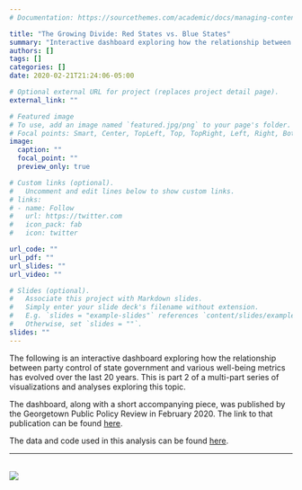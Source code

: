 ```yaml
---
# Documentation: https://sourcethemes.com/academic/docs/managing-content/

title: "The Growing Divide: Red States vs. Blue States"
summary: "Interactive dashboard exploring how the relationship between party control of state government and various well-being metrics has evolved over the last 20 years. This is part 2 of a multi-part series of visualizations and analyses exploring this topic."
authors: []
tags: []
categories: []
date: 2020-02-21T21:24:06-05:00

# Optional external URL for project (replaces project detail page).
external_link: ""

# Featured image
# To use, add an image named `featured.jpg/png` to your page's folder.
# Focal points: Smart, Center, TopLeft, Top, TopRight, Left, Right, BottomLeft, Bottom, BottomRight.
image:
  caption: ""
  focal_point: ""
  preview_only: true

# Custom links (optional).
#   Uncomment and edit lines below to show custom links.
# links:
# - name: Follow
#   url: https://twitter.com
#   icon_pack: fab
#   icon: twitter

url_code: ""
url_pdf: ""
url_slides: ""
url_video: ""

# Slides (optional).
#   Associate this project with Markdown slides.
#   Simply enter your slide deck's filename without extension.
#   E.g. `slides = "example-slides"` references `content/slides/example-slides.md`.
#   Otherwise, set `slides = ""`.
slides: ""
---
```

The following is an interactive dashboard exploring how the relationship between party control of state government and various well-being metrics has evolved over the last 20 years. This is part 2 of a multi-part series of visualizations and analyses exploring this topic.

The dashboard, along with a short accompanying piece, was published by the Georgetown Public Policy Review in February 2020. The link to that publication can be found [here](http://gppreview.com/2020/02/21/growing-divide-red-states-vs-blue-states/).

The data and code used in this analysis can be found [here](https://github.com/andygreen-1/PartyControlStateGov).
***
<br/>

<div class='tableauPlaceholder' id='viz1582338784949' style='position: relative'><noscript><a href='#'><img alt=' ' src='https:&#47;&#47;public.tableau.com&#47;static&#47;images&#47;W9&#47;W9MMYQP9Z&#47;1_rss.png' style='border: none' /></a></noscript><object class='tableauViz'  style='display:none;'><param name='host_url' value='https%3A%2F%2Fpublic.tableau.com%2F' /> <param name='embed_code_version' value='3' /> <param name='path' value='shared&#47;W9MMYQP9Z' /> <param name='toolbar' value='yes' /><param name='static_image' value='https:&#47;&#47;public.tableau.com&#47;static&#47;images&#47;W9&#47;W9MMYQP9Z&#47;1.png' /> <param name='animate_transition' value='yes' /><param name='display_static_image' value='yes' /><param name='display_spinner' value='yes' /><param name='display_overlay' value='yes' /><param name='display_count' value='yes' /></object></div>                <script type='text/javascript'>                    var divElement = document.getElementById('viz1582338784949');                    var vizElement = divElement.getElementsByTagName('object')[0];                    if ( divElement.offsetWidth > 800 ) { vizElement.style.width='1000px';vizElement.style.height='827px';} else if ( divElement.offsetWidth > 500 ) { vizElement.style.width='1000px';vizElement.style.height='827px';} else { vizElement.style.width='100%';vizElement.style.height='2527px';}                     var scriptElement = document.createElement('script');                    scriptElement.src = 'https://public.tableau.com/javascripts/api/viz_v1.js';                    vizElement.parentNode.insertBefore(scriptElement, vizElement);                </script>

<br/>